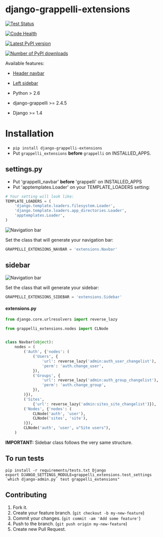 # django-grappelli-extensions 

[![Test Status](https://travis-ci.org/mauler/django-grappelli-extensions.png?branch=master)](https://travis-ci.org/mauler/django-grappelli-extensions)

[![Code Health](https://landscape.io/github/mauler/django-grappelli-extensions/master/landscape.png)](https://landscape.io/github/mauler/django-grappelli-extensions/master)

[![Latest PyPI version](https://pypip.in/v/django-grappelli-extensions/badge.png)](https://crate.io/packages/django-grappelli-extensions/)

[![Number of PyPI downloads](https://pypip.in/d/django-grappelli-extensions/badge.png)](https://crate.io/packages/django-grappelli-extensions/)


Available features:
* [Header navbar](#navbar)
* [Left sidebar](#sidebar)

* Python > 2.6
* django-grappelli >= 2.4.5
* Django >= 1.4
 
# Installation

* ```pip install django-grappelli-extensions``` 
* Put ```grappelli_extensions``` **before** ```grappelli``` on INSTALLED_APPS.


## settings.py

 * Put 'grappelli_navbar' **before** 'grappelli' on INSTALLED_APPS
 * Put 'apptemplates.Loader' on your TEMPLATE_LOADERS setting:

```python
# Your setting will look like:
TEMPLATE_LOADERS = (
    'django.template.loaders.filesystem.Loader',
    'django.template.loaders.app_directories.Loader',
    'apptemplates.Loader',
)
```

![Navigation bar](https://github.com/mauler/django-grappelli-extensions/raw/master/screenshot.jpg)

Set the class that will generate your navigation bar:

```python
GRAPPELLI_EXTENSIONS_NAVBAR = 'extensions.Navbar'
```

## sidebar

![Navigation bar](https://github.com/mauler/django-grappelli-extensions/raw/master/sidebar_screenshot.jpg)

Set the class that will generate your sidebar:
```python
GRAPPELLI_EXTENSIONS_SIDEBAR = 'extensions.Sidebar'
```
#### extensions.py

```python
from django.core.urlresolvers import reverse_lazy

from grappelli_extensions.nodes import CLNode


class Navbar(object):
    nodes = (
        ('Auth', {'nodes': (
            ('Users', {
                'url': reverse_lazy('admin:auth_user_changelist'),
                'perm': 'auth.change_user',
            }),
            ('Groups', {
                'url': reverse_lazy('admin:auth_group_changelist'),
                'perm': 'auth.change_group',
            }),
        )}),
        ('Sites',
            {'url': reverse_lazy('admin:sites_site_changelist')}),
        ('Nodes', {'nodes': (
            CLNode('auth', 'user'),
            CLNode('sites', 'site'),
        )}),
        CLNode('auth', 'user', u"Site users"),
    )
```

**IMPORTANT:** Sidebar class follows the very same structure.

## To run tests

```
pip install -r requirements/tests.txt Django
export DJANGO_SETTINGS_MODULE=grappelli_extensions.test_settings
`which django-admin.py` test grappelli_extensions"
```

## Contributing

1. Fork it.
2. Create your feature branch. (`git checkout -b my-new-feature`)
3. Commit your changes. (`git commit -am 'Add some feature'`)
4. Push to the branch. (`git push origin my-new-feature`)
5. Create new Pull Request.
